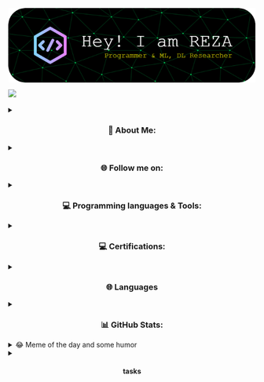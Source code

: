 <img align="middle" alt="Coding" width="800" src="./github-header-image.png">

[![](https://visitcount.itsvg.in/api?id=seyed-mohammadreza-mousavi&icon=5&color=12)](https://visitcount.itsvg.in)
<details><summary>
<h3 align="center">
💫 About Me:
</h3></summary>
🌱 I’m currently learning Camtasia<br>👨‍💻 All of my projects are available at seyed-mohammadreza-mousavi<br>💬 Ask me about Deep learning, transformers and related technologies.<br>📫 How to reach me mohammadreza92299@gmail.com<br>⚡ Fun fact Fast-Food fanatic, Pizza.
</details>
<details><summary>
<h3 align="center">
🌐 Follow me on:
</h3></summary>

[![Instagram](https://img.shields.io/badge/Instagram-%23E4405F.svg?logo=Instagram&logoColor=white)](https://instagram.com/smohammadrezamoosavi) [![LinkedIn](https://img.shields.io/badge/LinkedIn-%410078A5.svg?logo=linkedin&logoColor=white)](https://linkedin.com/in/seyed-mohammadreza-mousavi) [![Telegram](https://img.shields.io/badge/Telegram-%230077B5.svg?logo=Telegram&logoColor=white)](https://web.telegram.com/smohammadrezamoosavi) [![Github](https://img.shields.io/badge/Github-%817077E1.svg?logo=Github&logoColor=Orange)]([https://web.telegram.com/smohammadrezamoosavi](https://github.com/seyed-mohammadreza-mousavi/))
</details>
<details><summary>
<h3 align="center">
💻 Programming languages & Tools:
</h3></summary>

![C++](https://img.shields.io/badge/c++-%2300599C.svg?style=plastic&logo=c%2B%2B&logoColor=white) ![HTML5](https://img.shields.io/badge/html5-%23E34F26.svg?style=plastic&logo=html5&logoColor=white) ![R](https://img.shields.io/badge/r-%23276DC3.svg?style=plastic&logo=r&logoColor=white) ![Python](https://img.shields.io/badge/python-3670A0?style=plastic&logo=python&logoColor=ffdd54) ![PHP](https://img.shields.io/badge/php-%23777BB4.svg?style=plastic&logo=php&logoColor=white) ![Anaconda](https://img.shields.io/badge/Anaconda-%2344A833.svg?style=plastic&logo=anaconda&logoColor=white) ![TensorFlow](https://img.shields.io/badge/TensorFlow-%23FF6F00.svg?style=plastic&logo=TensorFlow&logoColor=white) ![Pandas](https://img.shields.io/badge/pandas-%23150458.svg?style=plastic&logo=pandas&logoColor=white) ![NumPy](https://img.shields.io/badge/numpy-%23013243.svg?style=plastic&logo=numpy&logoColor=white) ![Scipy](https://img.shields.io/badge/SciPy-%230C55A5.svg?style=plastic&logo=scipy&logoColor=%white) ![Matplotlib](https://img.shields.io/badge/Matplotlib-%23ffffff.svg?style=plastic&logo=Matplotlib&logoColor=black) ![Keras](https://img.shields.io/badge/Keras-%23D00000.svg?style=plastic&logo=Keras&logoColor=white) ![PyTorch](https://img.shields.io/badge/PyTorch-%23EE4C2C.svg?style=plastic&logo=PyTorch&logoColor=white) ![scikit-learn](https://img.shields.io/badge/scikit--learn-%23F7931E.svg?style=plastic&logo=scikit-learn&logoColor=white) ![Plotly](https://img.shields.io/badge/Plotly-%233F4F75.svg?style=plastic&logo=plotly&logoColor=white) ![Docker](https://img.shields.io/badge/docker-%230db7ed.svg?style=plastic&logo=docker&logoColor=white) ![Adobe Lightroom Classic](https://img.shields.io/badge/Adobe%20Lightroom%20Classic-31A8FF.svg?style=plastic&logo=Adobe%20Lightroom%20Classic&logoColor=white) ![Adobe Photoshop](https://img.shields.io/badge/adobe%20photoshop-%2331A8FF.svg?style=plastic&logo=adobe%20photoshop&logoColor=white) ![MySQL](https://img.shields.io/badge/mysql-%2300000f.svg?style=plastic&logo=mysql&logoColor=white) ![MariaDB](https://img.shields.io/badge/MariaDB-003545?style=plastic&logo=mariadb&logoColor=white) ![Postgres](https://img.shields.io/badge/postgres-%23316192.svg?style=plastic&logo=postgresql&logoColor=white) ![Nginx](https://img.shields.io/badge/nginx-%23009639.svg?style=plastic&logo=nginx&logoColor=white) ![Apache](https://img.shields.io/badge/apache-%23D42029.svg?style=plastic&logo=apache&logoColor=white) ![WordPress](https://img.shields.io/badge/WordPress-%23117AC9.svg?style=plastic&logo=WordPress&logoColor=white) ![OpenCV](https://img.shields.io/badge/opencv-%23white.svg?style=plastic&logo=opencv&logoColor=white)
</details>

<details><summary>
<h3 align="center">
💻 Certifications:
</h3></summary>

<a href="https://www.coursera.org/account/accomplishments/certificate/4EP92VRUZJYU"> Supervised Machine Learning: Regression and Classification</a><span> @ Coursera</span>

<a href="https://www.linkedin.com/learning/certificates/4d256cd0de8ca2f5d969ffd7d562655506271be2a1b6459b407f0a0da609f00c?lipi=urn%3Ali%3Apage%3Ad_flagship3_profile_view_base_certifications_details%3B5gpWzQFMT96gyK4Y1y7aFA%3D%3D"> Advance Your Skills in Deep Learning and Neural Networks</a><span> @ LinkedIn Learning</span>

<a href="https://www.linkedin.com/learning/certificates/b3d6e682370535a00aad8c1bd733a67485b01a561186563e9d42e8cc2bade9bc?lipi=urn%3Ali%3Apage%3Ad_flagship3_profile_view_base_certifications_details%3B5gpWzQFMT96gyK4Y1y7aFA%3D%3D"> Deep Learning: Image Recognition</a><span> @ LinkedIn Learning</span>

<a href="https://www.linkedin.com/learning/certificates/16304fbd2924d13e8c4a836610b499b1500fa6ccaf1b9618ee332d011d63b246?lipi=urn%3Ali%3Apage%3Ad_flagship3_profile_view_base_certifications_details%3B5gpWzQFMT96gyK4Y1y7aFA%3D%3D"> Machine Learning with Python: Foundations</a><span> @ LinkedIn Learning</span>
  
</details>

<details><summary>
<h3 align="center">
🌐 Languages 
</h3></summary>

| Language      | Proficiency                                                               |
| ------------- | ------------------------------------------------------------------------- |
| English       | C1 Advanced ([EFSET certified](https://www.efset.org/cert/XHq8M3))        |
| Persian       | Native language       
</details>

<details><summary>
<h3 align="center">
📊 GitHub Stats:
</h3></summary>

<h3 align="center">⚡ Reports ⚡</h3>
<br>
<p align=center>
  <div align=center>
    <a href="https://github.com/seyed-mohammadreza-mousavi/" title="Go to Source">
      <img align="left" width=390 src="https://github-readme-stats.vercel.app/api?username=seyed-mohammadreza-mousavi&theme=dark&hide_border=false&include_all_commits=true&count_private=true" alt="zumrudu-anka" />
    </a>
    <a href="https://github.com/seyed-mohammadreza-mousavi/" title="Go to Source">
      <img align="right" width=390 src="https://github-readme-streak-stats.herokuapp.com/?user=seyed-mohammadreza-mousavi&theme=dark&hide_border=false" />
    </a>
  </div>
  <br><br><br><br><br><br><br><br><br>
  <div align=center>
    <a href="https://github.com/seyed-mohammadreza-mousavi/">
      <img height=200 align="center" src="https://github-readme-stats.vercel.app/api/top-langs/?username=seyed-mohammadreza-mousavi&hide=c%23,powershell,Mathematica,Ruby,Objective-C,Objective-C%2b%2b,Cuda&title_color=61dafb&text_color=ffffff&icon_color=61dafb&bg_color=20232a&langs_count=8&layout=compact&border_color=61dafb&hide_border=true&size_weight=0.5&count_weight=0.5" />
    </a>
  </div>
  <br>

  <img src="https://github-readme-activity-graph.vercel.app/graph?username=seyed-mohammadreza-mousavi&theme=react-dark&bg_color=20232a&hide_border=true" width="100%"/>
</p>

<hr>

<!--![](https://github-readme-stats.vercel.app/api?username=seyed-mohammadreza-mousavi&theme=dark&hide_border=false&include_all_commits=true&count_private=true)<br/>-->
<!--![](https://github-readme-streak-stats.herokuapp.com/?user=seyed-mohammadreza-mousavi&theme=dark&hide_border=false)<br/>-->
<!--![](https://github-readme-stats.vercel.app/api/top-langs/?username=seyed-mohammadreza-mousavi&theme=dark&hide_border=false&include_all_commits=true&count_private=true&layout=compact)-->
</details>

<details><summary>
😂 Meme of the day and some humor
</h4></summary>
<p align="center">
<img src='https://randommeme-five.vercel.app/' style="height: 450px;"/></br>
  
---

<img src="https://readme-jokes.vercel.app/api" alt="Error fetching resource, Refresh again to view Jokes Card" width = '11000' />
</p>
</details>
<!--### 🔝 Top Contributed Repo
![](https://github-contributor-stats.vercel.app/api?username=seyed-mohammadreza-mousavi&limit=5&theme=tokyonight&combine_all_yearly_contributions=true)-->

<!-- Proudly created with GPRM ( https://gprm.itsvg.in ) -->

<details><summary>
<h4 align="center">
tasks</h4></summary>

- [x] Born
- [ ] Got a job
- [ ] Married
- [ ] Have children
- [ ] Die
</details>

